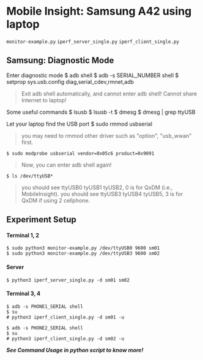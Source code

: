 # Mobile Insight: Samsung A42 using laptop
`monitor-example.py`
`iperf_server_single.py`
`iperf_client_single.py`

## Samsung: Diagnostic Mode
Enter diagnostic mode
    $ adb shell
    $ adb -s SERIAL_NUMBER shell
    $ setprop sys.usb.config diag,serial_cdev,rmnet,adb
> Exit adb shell automatically, and cannot enter adb shell!
> Cannot share Internet to laptop!

Some useful commands
    $ lsusb
    $ lsusb -t
    $ dmesg
    $ dmesg | grep ttyUSB

Let your laptop find the USB port
    $ sudo rmmod usbserial
> you may need to rmmod other driver such as "option", "usb_wwan" first.

    $ sudo modprobe usbserial vendor=0x05c6 product=0x9091
> Now, you can enter adb shell again!

    $ ls /dev/ttyUSB*
> you should see ttyUSB0 tyUSB1 tyUSB2, 0 is for QxDM (i.e., MobileInsight).
> you should see ttyUSB3 tyUSB4 tyUSB5, 3 is for QxDM if using 2 cellphone.

## Experiment Setup
#### Terminal 1, 2
    $ sudo python3 monitor-example.py /dev/ttyUSB0 9600 sm01
    $ sudo python3 monitor-example.py /dev/ttyUSB3 9600 sm02

#### Server
    $ python3 iperf_server_single.py -d sm01 sm02

#### Terminal 3, 4
    $ adb -s PHONE1_SERIAL shell
    $ su
    # python3 iperf_client_single.py -d sm01 -u

    $ adb -s PHONE2_SERIAL shell
    $ su
    # python3 iperf_client_single.py -d sm02 -u

***See Command Usage in python script to know more!***